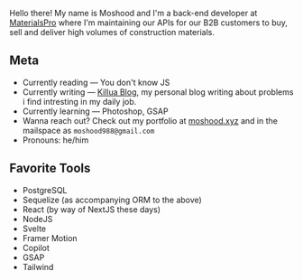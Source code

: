 Hello there! My name is Moshood and I'm a back-end developer at [MaterialsPro](https://www.materialspro.ng/) where I'm maintaining our APIs for our B2B customers to buy, sell and deliver high volumes of construction materials. 



## Meta
* Currently reading — You don't know JS
* Currently writing — [Killua Blog](https://medium.com/@moshood988), my personal blog writing about problems i find intresting in my daily job. 
* Currently learning — Photoshop, GSAP
* Wanna reach out? Check out my portfolio at [moshood.xyz](www.moshood.xyz) and in the mailspace as `moshood988@gmail.com`
* Pronouns: he/him

## Favorite Tools
* PostgreSQL
* Sequelize (as accompanying ORM to the above)
* React (by way of NextJS these days)
* NodeJS 
* Svelte
* Framer Motion
* Copilot
* GSAP
* Tailwind

